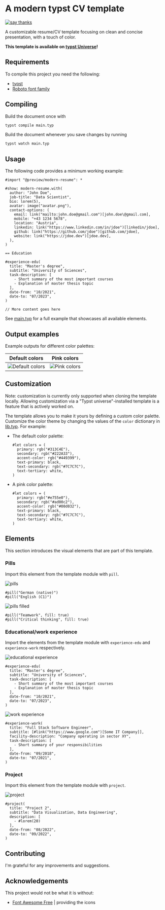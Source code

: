 # A modern typst CV template

[![say thanks](https://img.shields.io/badge/Say%20Thanks-👍-1EAEDB.svg)](https://github.com/peterpf/modern-typst-resume/stargazers)

A customizable resume/CV template focusing on clean and concise presentation, with a touch of color.

**This template is available on [typst Universe](https://typst.app/universe/package/modern-resume)!**

## Requirements

To compile this project you need the following:

- [typst](https://github.com/typst/typst)
- [Roboto font family](https://fonts.google.com/specimen/Roboto)

## Compiling

Build the document once with

```bash
typst compile main.typ
```

Build the document whenever you save changes by running

```bash
typst watch main.typ
```

## Usage

The following code provides a minimum working example:

```typst
#import "@preview/modern-resume": *

#show: modern-resume.with(
  author: "John Doe",
  job-title: "Data Scientist",
  bio: lorem(5),
  avatar: image("avatar.png"),
  contact-options: (
    email: link("mailto:john.doe@gmail.com")[john.doe\@gmail.com],
    mobile: "+43 1234 5678",
    location: "Austria",
    linkedin: link("https://www.linkedin.com/in/jdoe")[linkedin/jdoe],
    github: link("https://github.com/jdoe")[github.com/jdoe],
    website: link("https://jdoe.dev")[jdoe.dev],
  ),
)

== Education

#experience-edu(
  title: "Master's degree",
  subtitle: "University of Sciences",
  task-description: [
    - Short summary of the most important courses
    - Explanation of master thesis topic
  ],
  date-from: "10/2021",
  date-to: "07/2023",
)

// More content goes here

```

See [main.typ](./main.typ) for a full example that showcases all available elements.

## Output examples

Example outputs for different color palettes:

| Default colors | Pink colors |
|:----------------:|:-------------:|
|![Default colors](./docs/images/demo-navy-dark.png) | ![Pink colors](./docs/images/demo-pink.png)|



## Customization

Note: customization is currently only supported when cloning the template locally. Allowing customization via a "Typst universe"-installed template is a feature that is actively worked on.

The template allows you to make it yours by defining a custom color palette.
Customize the color theme by changing the values of the `color` dictionary in [lib.typ](lib.typ). For example:

- The default color palette:

  ```typst
  #let colors = (
    primary: rgb("#313C4E"),
    secondary: rgb("#222A33"),
    accent-color: rgb("#449399"),
    text-primary: black,
    text-secondary: rgb("#7C7C7C"),
    text-tertiary: white,
  )
  ```

- A pink color palette:

  ```typst
  #let colors = (
    primary: rgb("#e755e0"),
    secondary: rgb("#ad00c2"),
    accent-color: rgb("#00d032"),
    text-primary: black,
    text-secondary: rgb("#7C7C7C"),
    text-tertiary: white,
  )
  ```

## Elements

This section introduces the visual elements that are part of this template.

### Pills

Import this element from the template module with `pill`.

![pills](docs/images/pills.png)

```typst
#pill("German (native)")
#pill("English (C1)")
```

![pills filled](docs/images/pills-filled.png)

```typst
#pill("Teamwork", fill: true)
#pill("Critical thinking", fill: true)
```

### Educational/work experience

Import the elements from the template module with `experience-edu` and `experience-work` respectively.

![educational experience](docs/images/educational-experience.png)

```typst
#experience-edu(
  title: "Master's degree",
  subtitle: "University of Sciences",
  task-description: [
    - Short summary of the most important courses
    - Explanation of master thesis topic
  ],
  date-from: "10/2021",
  date-to: "07/2023",
)
```

![work experience](docs/images/work-experience.png)

```typst
#experience-work(
  title: "Full Stack Software Engineer",
  subtitle: [#link("https://www.google.com")[Some IT Company]],
  facility-description: "Company operating in sector XY",
  task-description: [
    - Short summary of your responsibilities
  ],
  date-from: "09/2018",
  date-to: "07/2021",
)
```

### Project

Import this element from the template module with `project`.


![project](docs/images/project.png)

```typst
#project(
  title: "Project 2",
  subtitle: "Data Visualization, Data Engineering",
  description: [
    - #lorem(20)
  ],
  date-from: "08/2022",
  date-to: "09/2022",
)
```

## Contributing

I'm grateful for any improvements and suggestions.

## Acknowledgements

This project would not be what it is without:

- [Font Awesome Free](https://github.com/FortAwesome/Font-Awesome/) | providing the icons
